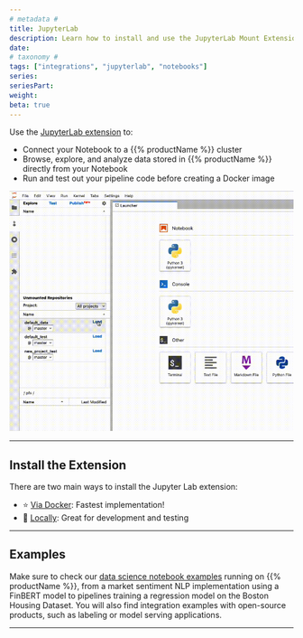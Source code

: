 ```yaml
---
# metadata #
title: JupyterLab
description: Learn how to install and use the JupyterLab Mount Extension.
date:
# taxonomy #
tags: ["integrations", "jupyterlab", "notebooks"]
series:
seriesPart:
weight:
beta: true
---
```


Use the [JupyterLab extension](https://pypi.org/project/jupyterlab-pachyderm/) to:

- Connect your Notebook to a {{% productName %}} cluster
- Browse, explore, and analyze data stored in {{% productName %}} directly from your Notebook
- Run and test out your pipeline code before creating a Docker image

![JupyterLab extension in action](/images/jupyterlab-extension/extension.gif)

---

## Install the Extension

There are two main ways to install the Jupyter Lab extension:

- ⭐ [Via Docker](docker-install): Fastest implementation!
- 🧪 [Locally](local-install): Great for development and testing

---

## Examples

Make sure to check our [data science notebook examples](https://github.com/pachyderm/examples) running on {{% productName %}}, from a market sentiment NLP implementation using a FinBERT model to pipelines training a regression model on the Boston Housing Dataset. You will also find integration examples with open-source products, such as labeling or model serving applications.

---
